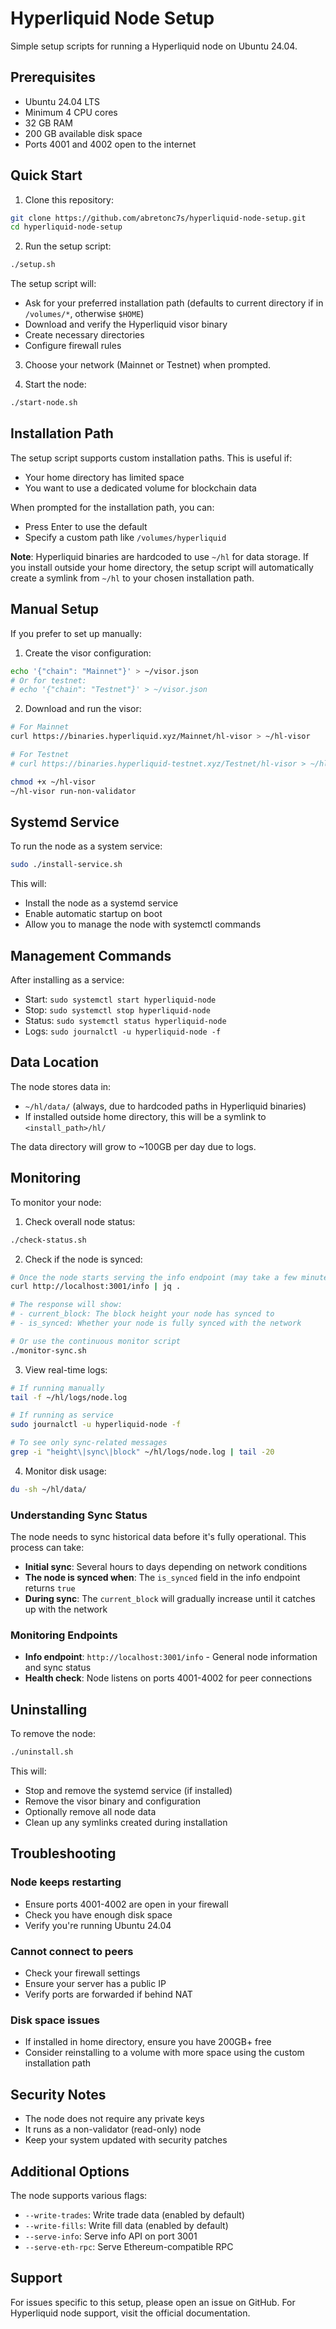 # Hyperliquid Node Setup

Simple setup scripts for running a Hyperliquid node on Ubuntu 24.04.

## Prerequisites

- Ubuntu 24.04 LTS
- Minimum 4 CPU cores
- 32 GB RAM
- 200 GB available disk space
- Ports 4001 and 4002 open to the internet

## Quick Start

1. Clone this repository:
```bash
git clone https://github.com/abretonc7s/hyperliquid-node-setup.git
cd hyperliquid-node-setup
```

2. Run the setup script:
```bash
./setup.sh
```

The setup script will:
- Ask for your preferred installation path (defaults to current directory if in `/volumes/*`, otherwise `$HOME`)
- Download and verify the Hyperliquid visor binary
- Create necessary directories
- Configure firewall rules

3. Choose your network (Mainnet or Testnet) when prompted.

4. Start the node:
```bash
./start-node.sh
```

## Installation Path

The setup script supports custom installation paths. This is useful if:
- Your home directory has limited space
- You want to use a dedicated volume for blockchain data

When prompted for the installation path, you can:
- Press Enter to use the default
- Specify a custom path like `/volumes/hyperliquid`

**Note**: Hyperliquid binaries are hardcoded to use `~/hl` for data storage. If you install outside your home directory, the setup script will automatically create a symlink from `~/hl` to your chosen installation path.

## Manual Setup

If you prefer to set up manually:

1. Create the visor configuration:
```bash
echo '{"chain": "Mainnet"}' > ~/visor.json
# Or for testnet:
# echo '{"chain": "Testnet"}' > ~/visor.json
```

2. Download and run the visor:
```bash
# For Mainnet
curl https://binaries.hyperliquid.xyz/Mainnet/hl-visor > ~/hl-visor

# For Testnet
# curl https://binaries.hyperliquid-testnet.xyz/Testnet/hl-visor > ~/hl-visor

chmod +x ~/hl-visor
~/hl-visor run-non-validator
```

## Systemd Service

To run the node as a system service:

```bash
sudo ./install-service.sh
```

This will:
- Install the node as a systemd service
- Enable automatic startup on boot
- Allow you to manage the node with systemctl commands

## Management Commands

After installing as a service:

- Start: `sudo systemctl start hyperliquid-node`
- Stop: `sudo systemctl stop hyperliquid-node`
- Status: `sudo systemctl status hyperliquid-node`
- Logs: `sudo journalctl -u hyperliquid-node -f`

## Data Location

The node stores data in:
- `~/hl/data/` (always, due to hardcoded paths in Hyperliquid binaries)
- If installed outside home directory, this will be a symlink to `<install_path>/hl/`

The data directory will grow to ~100GB per day due to logs.

## Monitoring

To monitor your node:

1. Check overall node status:
```bash
./check-status.sh
```

2. Check if the node is synced:
```bash
# Once the node starts serving the info endpoint (may take a few minutes)
curl http://localhost:3001/info | jq .

# The response will show:
# - current_block: The block height your node has synced to
# - is_synced: Whether your node is fully synced with the network

# Or use the continuous monitor script
./monitor-sync.sh
```

3. View real-time logs:
```bash
# If running manually
tail -f ~/hl/logs/node.log

# If running as service
sudo journalctl -u hyperliquid-node -f

# To see only sync-related messages
grep -i "height\|sync\|block" ~/hl/logs/node.log | tail -20
```

4. Monitor disk usage:
```bash
du -sh ~/hl/data/
```

### Understanding Sync Status

The node needs to sync historical data before it's fully operational. This process can take:
- **Initial sync**: Several hours to days depending on network conditions
- **The node is synced when**: The `is_synced` field in the info endpoint returns `true`
- **During sync**: The `current_block` will gradually increase until it catches up with the network

### Monitoring Endpoints

- **Info endpoint**: `http://localhost:3001/info` - General node information and sync status
- **Health check**: Node listens on ports 4001-4002 for peer connections

## Uninstalling

To remove the node:

```bash
./uninstall.sh
```

This will:
- Stop and remove the systemd service (if installed)
- Remove the visor binary and configuration
- Optionally remove all node data
- Clean up any symlinks created during installation

## Troubleshooting

### Node keeps restarting
- Ensure ports 4001-4002 are open in your firewall
- Check you have enough disk space
- Verify you're running Ubuntu 24.04

### Cannot connect to peers
- Check your firewall settings
- Ensure your server has a public IP
- Verify ports are forwarded if behind NAT

### Disk space issues
- If installed in home directory, ensure you have 200GB+ free
- Consider reinstalling to a volume with more space using the custom installation path

## Security Notes

- The node does not require any private keys
- It runs as a non-validator (read-only) node
- Keep your system updated with security patches

## Additional Options

The node supports various flags:

- `--write-trades`: Write trade data (enabled by default)
- `--write-fills`: Write fill data (enabled by default)
- `--serve-info`: Serve info API on port 3001
- `--serve-eth-rpc`: Serve Ethereum-compatible RPC

## Support

For issues specific to this setup, please open an issue on GitHub.
For Hyperliquid node support, visit the official documentation.